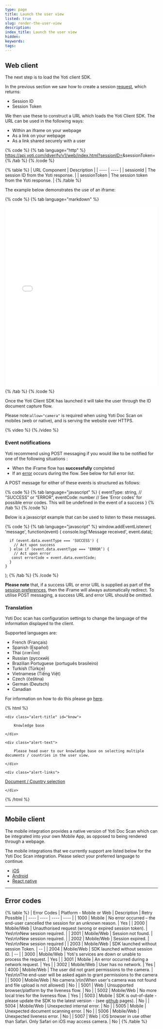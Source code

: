 ```yaml
---
type: page
title: Launch the user view
listed: true
slug: render-the-user-view
description: 
index_title: Launch the user view
hidden: 
keywords: 
tags: 
---
```


## Web client

The next step is to load the Yoti client SDK. 

In the previous section we saw how to create a session [request](/yoti/generating-a-session), which returns: 

- Session ID
- Session Token

We then use these to construct a URL which loads the Yoti Client SDK. The URL can be used in the following ways:

- Within an iframe on your webpage
- As a link on your webpage
- As a link shared securely with a user

{% code %}
{% tab language="http" %}
https://api.yoti.com/idverify/v1/web/index.html?sessionID=<inputsessionID>&sessionToken=<yoursessionToken>
{% /tab %}
{% /code %}

{% table %}
| URL Component | Description | 
| ---- | ---- | 
| sessionId | The session ID from the Yoti response. | 
| sessionToken | The session token from the Yoti response. | 
{% /table %}

The example below demonstrates the use of an iframe:

{% code %}
{% tab language="markdown" %}
<iframe src="<https://api.yoti.com/idverify/v1/web/index.html?sessionID=<inputsessionID>&sessionToken=<yoursessionTokenID>" style="height:600px; width:100%; border:none;" allow="camera"></iframe>
{% /tab %}
{% /code %}

Once the Yoti Client SDK has launched it will take the user through the ID document capture flow.

Please note:`allow="camera"` is required when using Yoti Doc Scan on mobiles (web or native), and is serving the website over HTTPS.

{% video %}
{% /video %}

### Event notifications

Yoti recommend using POST messaging if you would like to be notified for one of the following situations :

- When the iFrame flow has **successfully** completed
- If an [error](https://developers.yoti.com/yoti/render-the-user-view#error-codes) occurs during the flow. See below for full error list.

A POST message for either of these events is structured as follows:

{% code %}
{% tab language="javascript" %}
{
  eventType: string, // "SUCCESS” or “ERROR”,
  eventCode: number // See 'Error codes' for possible error codes. This will be undefined in the event of a success
}
{% /tab %}
{% /code %}

Below is a javascript example that can be used to listen to these messages.

{% code %}
{% tab language="javascript" %}
window.addEventListener(
    'message',
    function(event) {
      console.log('Message received', event.data);

      if (event.data.eventType === 'SUCCESS') {
        // Act upon success
      } else if (event.data.eventType === ‘ERROR’) {
        // Act upon error
       const errorCode = event.data.eventCode;
      }
    }
  );
{% /tab %}
{% /code %}

**Please note** that, if a success URL or error URL is supplied as part of the [session preferences](/yoti/generating-a-session#preferences), then the iFrame will always automatically redirect. To utilise POST messaging, a success URL and error URL should be omitted.

### Translation

Yoti Doc scan has configuration settings to change the language of the information displayed to the client.

Supported languages are:

- French (Français)
- Spanish (Español)
- Thai (ภาษาไทย)
- Russian (русский)
- Brazilian Portuguese (português brasileiro)
- Turkish (Türkçe)
- Vietnamese (Tiếng Việt)
- Czech (čeština)
- German (Deutsch)
- Canadian 

For information on how to do this please go [here](https://developers.yoti.com/yoti/generating-a-session#preferences).

{% html %}
<div class="alert-know">

    <div class="alert-title" id="know">

        Knowledge base

    </div>

    <div class="alert-text">

        Please head over to our knowledge base on selecting multiple documents / countries in the user view.

    </div>

    <div class="alert-links"> 

  <a href="https://developers.yoti.com/yoti/knowledge-base-docscan#document--country-selection">Document / Country selection</a>

    </div>

</div>
{% /html %}

---

## Mobile client

The mobile integration provides a native version of Yoti Doc Scan which can be integrated into your own Mobile App, as opposed to being rendered through a webpage.

The mobile integrations that we currently support are listed below for the Yoti Doc Scan integration. Please select your preferred language to continue.

- [iOS](https://github.com/getyoti/yoti-doc-scan-ios)
- [Android](https://github.com/getyoti/yoti-doc-scan-android)
- [React native](https://github.com/getyoti/yoti-doc-scan-react-native)

---

## Error codes

{% table %}
| Error Codes | Platform - Mobile or Web | Description | Retry Possible | 
| ---- | ---- | ---- | ---- | 
| 1000 | Mobile | No error occurred – the end-user cancelled the session for an unknown reason. | Yes | 
| 2000 | Mobile/Web | Unauthorised request (wrong or expired session token). | Yes\n\nNew session required. | 
| 2001 | Mobile/Web | Session not found. | Yes\n\nNew session required. | 
| 2002 | Mobile/Web | Session expired. | Yes\n\nNew session required | 
| 2003 | Mobile/Web | SDK launched without session Token. | -- | 
| 2004 | Mobile/Web | SDK launched without session ID. | -- | 
| 3000 | Mobile/Web | Yoti's services are down or unable to process the request. | Yes | 
| 3001 | Mobile | An error occurred during a network request. | Yes | 
| 3002 | Mobile/Web | User has no network. | Yes | 
| 4000 | Mobile/Web | The user did not grant permissions to the camera. | Yes\n\nThe end-user will be asked again to grant permissions to the camera | 
| 5000 | Mobile/Web | No camera.\n\n(When user's camera was not found and file upload is not allowed) | No | 
| 5001 | Web | Unsupported browser/platform by the liveness flow. | No | 
| 5002 | Mobile/Web | No more local tries for the liveness flow. | Yes | 
| 5003 | Mobile | SDK is out-of-date - please update the SDK to the latest version - (see [github](https://github.com/getyoti/) pages). | No | 
| 5004 | Mobile/Web | Unexpected internal error. | No | 
| 5005 | Mobile | Unexpected document scanning error. | No | 
| 5006 | Mobile/Web | Unexpected liveness error. | No | 
| 5007 | Web | iOS browser in use other than Safari. Only Safari on iOS may access camera. | No | 
{% /table %}
